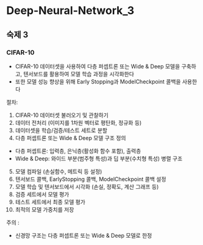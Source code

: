 # Deep-Neural-Network_3

## 숙제 3

### CIFAR-10

+ CIFAR-10 데이터셋을 사용하여 다층 퍼셉트론 또는 Wide & Deep 모델을 구축하고, 텐서보드를 활용하여 모델 학습 과정을 시각화한다
+ 또한 모델 성능 향상을 위해 Early Stopping과 ModelCheckpoint 콜백을 사용한다

절차:
1. CIFAR-10 데이터셋 불러오기 및 관찰하기
2. 데이터 전처리 (이미지를 1차원 벡터로 평탄화, 정규화 등)
3. 데이터셋을 학습/검증/테스트 세트로 분할
4. 다층 퍼셉트론 또는 Wide & Deep 모델 구조 정의
  + 다층 퍼셉트론: 입력층, 은닉층(활성화 함수 포함), 출력층
  + Wide & Deep: 와이드 부분(범주형 특성)과 딥 부분(수치형 특성) 병렬 구조
5. 모델 컴파일 (손실함수, 메트릭 등 설정)
6. 텐서보드 콜백, EarlyStopping 콜백, ModelCheckpoint 콜백 설정
7. 모델 학습 및 텐서보드에서 시각화 (손실, 정확도, 계산 그래프 등)
8. 검증 세트에서 모델 평가
9. 테스트 세트에서 최종 모델 평가
10. 최적의 모델 가중치를 저장

주의 : 
+ 신경망 구조는 다층 퍼셉트론 또는 Wide & Deep 모델로 한정
